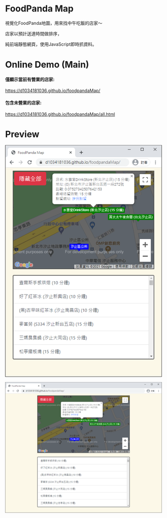 # FoodPanda Map

視覺化FoodPanda地圖，用來找中午吃飯的店家～  

店家以預計送達時間做排序，

純前端靜態網頁，使用JavaScript即時抓資料。

# Online Demo (Main)

#### 僅顯示當前有營業的店家:  
https://d1034181036.github.io/foodpandaMap/  

#### 包含未營業的店家: 
https://d1034181036.github.io/foodpandaMap/all.html   

# Preview

![preview1](reference/preview/img1.png)

![preview2](reference/preview/img2.png)
